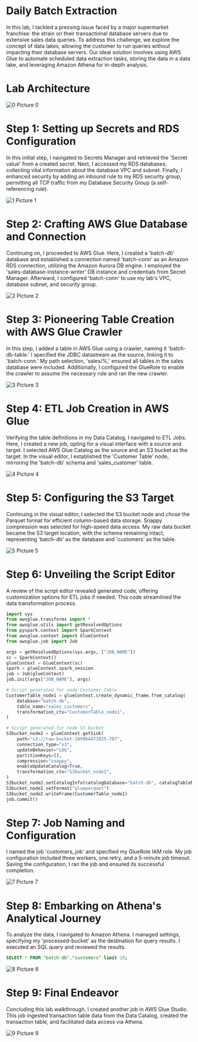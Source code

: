 # Daily Batch Extraction

In this lab, I tackled a pressing issue faced by a major supermarket franchise: the strain on their transactional database servers due to extensive sales data queries. To address this challenge, we explore the concept of data lakes, allowing the customer to run queries without impacting their database servers. Our ideal solution involves using AWS Glue to automate scheduled data extraction tasks, storing the data in a data lake, and leveraging Amazon Athena for in-depth analysis.

# Lab Architecture

![0  Picture 0](https://github.com/kevin-wynn-cloud/AWS-Projects/assets/144941082/f074ce28-1251-460a-a600-61ec3dea80d9)

# Step 1: Setting up Secrets and RDS Configuration

In this initial step, I navigated to Secrets Manager and retrieved the 'Secret value' from a created secret. Next, I accessed my RDS databases, collecting vital information about the database VPC and subnet. Finally, I enhanced security by adding an inbound rule to my RDS security group, permitting all TCP traffic from my Database Security Group (a self-referencing rule).

![1  Picture 1](https://github.com/kevin-wynn-cloud/AWS-Projects/assets/144941082/9c41bdad-30b0-4965-9d29-21ff063abc6b)

# Step 2: Crafting AWS Glue Database and Connection

Continuing on, I proceeded to AWS Glue. Here, I created a 'batch-db' database and established a connection named 'batch-conn' as an Amazon RDS connection, utilizing the Amazon Aurora DB engine. I employed the 'sales-database-instance-writer' DB instance and credentials from Secret Manager. Afterward, I configured 'batch-conn' to use my lab's VPC, database subnet, and security group.

![2  Picture 2](https://github.com/kevin-wynn-cloud/AWS-Projects/assets/144941082/9647134a-8143-4bf4-bff6-1cb6834287e5)

# Step 3: Pioneering Table Creation with AWS Glue Crawler
In this step, I added a table in AWS Glue using a crawler, naming it 'batch-db-table.' I specified the JDBC datastream as the source, linking it to 'batch-conn.' My path selection, 'sales/%,' ensured all tables in the sales database were included. Additionally, I configured the GlueRole to enable the crawler to assume the necessary role and ran the new crawler.

![3  Picture 3](https://github.com/kevin-wynn-cloud/AWS-Projects/assets/144941082/e761ee48-1e2f-43f9-933a-68e70dc1a923)

# Step 4: ETL Job Creation in AWS Glue
Verifying the table definitions in my Data Catalog, I navigated to ETL Jobs. Here, I created a new job, opting for a visual interface with a source and target. I selected AWS Glue Catalog as the source and an S3 bucket as the target. In the visual editor, I established the 'Customer Table' node, mirroring the 'batch-db' schema and 'sales_customer' table.

![4  Picture 4](https://github.com/kevin-wynn-cloud/AWS-Projects/assets/144941082/35fce22c-c0e7-46cc-868e-8d45ee66a4ed)

# Step 5: Configuring the S3 Target
Continuing in the visual editor, I selected the S3 bucket node and chose the Parquet format for efficient column-based data storage. Snappy compression was selected for high-speed data access. My raw data bucket became the S3 target location, with the schema remaining intact, representing 'batch-db' as the database and 'customers' as the table.

![5  Picture 5](https://github.com/kevin-wynn-cloud/AWS-Projects/assets/144941082/fe6198a8-1054-4f20-9316-1dd149277639)

# Step 6: Unveiling the Script Editor
A review of the script editor revealed generated code, offering customization options for ETL jobs if needed. This code streamlined the data transformation process.

```python
import sys
from awsglue.transforms import *
from awsglue.utils import getResolvedOptions
from pyspark.context import SparkContext
from awsglue.context import GlueContext
from awsglue.job import Job

args = getResolvedOptions(sys.argv, ["JOB_NAME"])
sc = SparkContext()
glueContext = GlueContext(sc)
spark = glueContext.spark_session
job = Job(glueContext)
job.init(args["JOB_NAME"], args)

# Script generated for node Customer Table
CustomerTable_node1 = glueContext.create_dynamic_frame.from_catalog(
    database="batch-db",
    table_name="sales_customers",
    transformation_ctx="CustomerTable_node1",
)

# Script generated for node S3 bucket
S3bucket_node2 = glueContext.getSink(
    path="s3://raw-bucket-189964473925-707",
    connection_type="s3",
    updateBehavior="LOG",
    partitionKeys=[],
    compression="snappy",
    enableUpdateCatalog=True,
    transformation_ctx="S3bucket_node2",
)
S3bucket_node2.setCatalogInfo(catalogDatabase="batch-db", catalogTableName="customers")
S3bucket_node2.setFormat("glueparquet")
S3bucket_node2.writeFrame(CustomerTable_node1)
job.commit()
```

# Step 7: Job Naming and Configuration
I named the job 'customers_job' and specified my GlueRole IAM role. My job configuration included three workers, one retry, and a 5-minute job timeout. Saving the configuration, I ran the job and ensured its successful completion.

![7  Picture 7](https://github.com/kevin-wynn-cloud/AWS-Projects/assets/144941082/0a08cdb9-8a4b-4437-8d08-1756f4c2a5eb)

# Step 8: Embarking on Athena's Analytical Journey
To analyze the data, I navigated to Amazon Athena. I managed settings, specifying my 'processed-bucket' as the destination for query results. I executed an SQL query and reviewed the results.

```sql
SELECT * FROM "batch-db"."customers" limit 10;
```

![8  Picture 8](https://github.com/kevin-wynn-cloud/AWS-Projects/assets/144941082/70c664f0-6832-4882-8c6b-b5746ededd52)

# Step 9: Final Endeavor
Concluding this lab walkthrough, I created another job in AWS Glue Studio. This job ingested transaction table data from the Data Catalog, created the transaction table, and facilitated data access via Athena.

![9  Picture 9](https://github.com/kevin-wynn-cloud/AWS-Projects/assets/144941082/a532641c-9dea-425c-8057-57925f01a05c)

